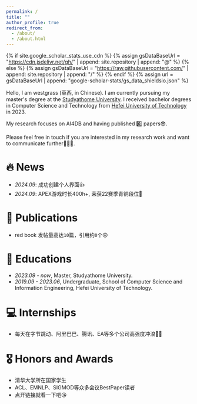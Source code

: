 ```yaml
---
permalink: /
title: ""
author_profile: true
redirect_from: 
  - /about/
  - /about.html
---
```


{% if site.google_scholar_stats_use_cdn %}
{% assign gsDataBaseUrl = "https://cdn.jsdelivr.net/gh/" | append: site.repository | append: "@" %}
{% else %}
{% assign gsDataBaseUrl = "https://raw.githubusercontent.com/" | append: site.repository | append: "/" %}
{% endif %}
{% assign url = gsDataBaseUrl | append: "google-scholar-stats/gs_data_shieldsio.json" %}

<span class='anchor' id='about-me'></span> 

Hello, I am westgrass (草西, in Chinese).
I am currently pursuing my master's degree at the  [Studyathome University](https://www.douyin.com/).
I received bachelor degrees in Computer Science and Technology from [Hefei University of Technology](https://space.bilibili.com/39627524) in 2023.

My research focuses on AI4DB and having published 0️⃣ papers😎. 

Please feel free in touch if you are interested in my research work and want to communicate further🥰🥰🥰.

# 🔥 News
- *2024.09*: 成功创建个人界面👍
- *2024.09*: APEX游戏时长400h+, 荣获22赛季青铜段位👊

# 📝 Publications 

* red book 发帖量高达`10`篇，引用约`0`个🙃

# 📖 Educations
- *2023.09 - now*, Master, Studyathome University. 
- *2019.09 - 2023.06*, Undergraduate, School of Computer Science and Information Engineering, Hefei University of Technology.

# 💻 Internships

* 每天在字节跳动、阿里巴巴、腾讯、EA等多个公司高强度冲浪🏄‍♀️

# 🎖 Honors and Awards
- 清华大学所在国家学生
- ACL、EMNLP、SIGMOD等众多会议BestPaper读者
- 点开链接就看一下吧😘
